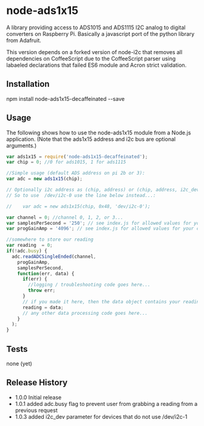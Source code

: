 node-ads1x15
=========

A library providing access to ADS1015 and ADS1115 I2C analog to digital converters on Raspberry Pi. Basically a javascript port of the python library from Adafruit.

This version depends on a forked version of node-i2c that removes all dependencies on CoffeeScript due to the CoffeeScript parser using labaeled declarations that failed ES6 module and Acron strict validation.

## Installation

  npm install node-ads1x15-decaffeinated --save

## Usage
  The following shows how to use the node-ads1x15 module from a Node.js application. (Note that the ads1x15 address and i2c bus are optional arguments.)
  ```javascript
  var ads1x15 = require('node-ads1x15-decaffeinated');  
  var chip = 0; //0 for ads1015, 1 for ads1115  
  
  //Simple usage (default ADS address on pi 2b or 3):
  var adc = new ads1x15(chip); 

  // Optionally i2c address as (chip, address) or (chip, address, i2c_dev)
  // So to use  /dev/i2c-0 use the line below instead...:
  
  //    var adc = new ads1x15(chip, 0x48, 'dev/i2c-0');

  var channel = 0; //channel 0, 1, 2, or 3...  
  var samplesPerSecond = '250'; // see index.js for allowed values for your chip  
  var progGainAmp = '4096'; // see index.js for allowed values for your chip  
  
  //somewhere to store our reading   
  var reading  = 0;  
  if(!adc.busy) {  
    adc.readADCSingleEnded(channel, 
      progGainAmp, 
      samplesPerSecond, 
      function(err, data) {   
        if(err) {  
          //logging / troubleshooting code goes here...  
          throw err;  
        }  
        // if you made it here, then the data object contains your reading!  
        reading = data;  
        // any other data processing code goes here...  
      }
    );
  }  
  ````    
## Tests

  none (yet)

## Release History

* 1.0.0 Initial release
* 1.0.1 added adc.busy flag to prevent user from grabbing a reading from a previous request
* 1.0.3 added i2c_dev parameter for devices that do not use /dev/i2c-1
